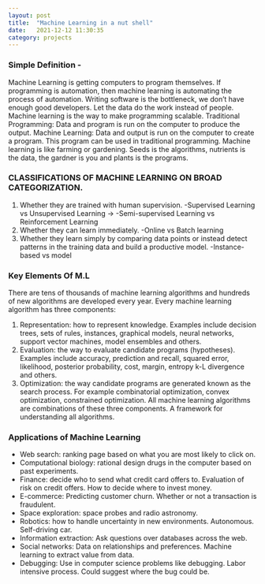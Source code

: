 ```yaml
---
layout: post
title:  "Machine Learning in a nut shell"
date:   2021-12-12 11:30:35 
category: projects
---
```


### Simple Definition -
Machine Learning is getting computers to program themselves. If programming is automation, then machine learning is automating the process of automation. Writing software is the bottleneck, we don’t have enough good developers. Let the data do the work instead of people. Machine learning is the way to make programming scalable. Traditional Programming: Data and program is run on the computer to produce the output. Machine Learning: Data and output is run on the computer to create a program. This program can be used in traditional programming. Machine learning is like farming or gardening. Seeds is the algorithms, nutrients is the data, the gardner is you and plants is the programs.

### CLASSIFICATIONS OF MACHINE LEARNING ON BROAD CATEGORIZATION.
1. Whether they are trained with human supervision.
 -Supervised Learning vs Unsupervised Learning ->
 -Semi-supervised Learning vs Reinforcement Learning
2. Whether they can learn immediately.
 -Online vs Batch learning
3. Whether they learn simply by comparing data points or instead detect patterns in the training data and build a productive model.
 -Instance-based vs model

### Key Elements Of M.L 
There are tens of thousands of machine learning algorithms and hundreds of new algorithms are developed every year. Every machine learning algorithm has three components:
1. Representation: how to represent knowledge. Examples include decision trees, sets of rules, instances, graphical models, neural networks, support vector machines, model ensembles and others.
2. Evaluation: the way to evaluate candidate programs (hypotheses). Examples include accuracy, prediction and recall, squared error, likelihood, posterior probability, cost, margin, entropy k-L divergence and others.
3. Optimization: the way candidate programs are generated known as the search process. For example combinatorial optimization, convex optimization, constrained optimization.
All machine learning algorithms are combinations of these three components. A framework for understanding all algorithms.

### Applications of Machine Learning
- Web search: ranking page based on what you are most likely to click on.
- Computational biology: rational design drugs in the computer based on past experiments.
- Finance: decide who to send what credit card offers to. Evaluation of risk on credit offers. How to decide where to invest money.
- E-commerce: Predicting customer churn. Whether or not a transaction is fraudulent.
- Space exploration: space probes and radio astronomy.
- Robotics: how to handle uncertainty in new environments. Autonomous. Self-driving car.
- Information extraction: Ask questions over databases across the web.
- Social networks: Data on relationships and preferences. Machine learning to extract value from data.
- Debugging: Use in computer science problems like debugging. Labor intensive process. Could suggest where the bug could be.
